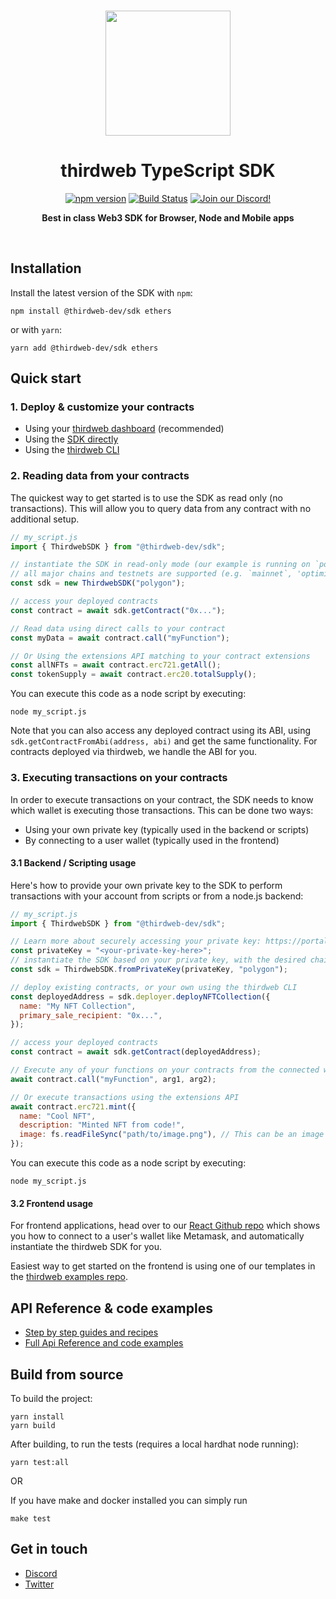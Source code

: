 <p align="center">
<br />
<a href="https://thirdweb.com"><img src="https://github.com/thirdweb-dev/js/blob/main/packages/sdk/logo.svg?raw=true" width="200" alt=""/></a>
<br />
</p>
<h1 align="center">thirdweb TypeScript SDK</h1>
<p align="center">
<a href="https://www.npmjs.com/package/@thirdweb-dev/sdk"><img src="https://img.shields.io/npm/v/@thirdweb-dev/sdk?color=red&label=npm&logo=npm" alt="npm version"/></a>
<a href="https://github.com/thirdweb-dev/js/actions/workflows/CI.yml"><img alt="Build Status" src="https://github.com/thirdweb-dev/js/actions/workflows/CI.yml/badge.svg"/></a>
<a href="https://discord.gg/thirdweb"><img alt="Join our Discord!" src="https://img.shields.io/discord/834227967404146718.svg?color=7289da&label=discord&logo=discord&style=flat"/></a>

</p>
<p align="center"><strong>Best in class Web3 SDK for Browser, Node and Mobile apps</strong></p>
<br />

## Installation

Install the latest version of the SDK with `npm`:

```shell
npm install @thirdweb-dev/sdk ethers
```

or with `yarn`:

```shell
yarn add @thirdweb-dev/sdk ethers
```

## Quick start

### 1. Deploy & customize your contracts

- Using your [thirdweb dashboard](https://thirdweb.com/dashboard) (recommended)
- Using the [SDK directly](https://portal.thirdweb.com/typescript/sdk.contractdeployer)
- Using the [thirdweb CLI](https://portal.thirdweb.com/deploy)

### 2. Reading data from your contracts

The quickest way to get started is to use the SDK as read only (no transactions).
This will allow you to query data from any contract with no additional setup.

```javascript title="my_script.js"
// my_script.js
import { ThirdwebSDK } from "@thirdweb-dev/sdk";

// instantiate the SDK in read-only mode (our example is running on `polygon` here)
// all major chains and testnets are supported (e.g. `mainnet`, 'optimism`, 'arbitrum', 'polygon', `goerli`, 'mumbai', etc.)
const sdk = new ThirdwebSDK("polygon");

// access your deployed contracts
const contract = await sdk.getContract("0x...");

// Read data using direct calls to your contract
const myData = await contract.call("myFunction");

// Or Using the extensions API matching to your contract extensions
const allNFTs = await contract.erc721.getAll();
const tokenSupply = await contract.erc20.totalSupply();
```

You can execute this code as a node script by executing:

```shell
node my_script.js
```

Note that you can also access any deployed contract using its ABI, using `sdk.getContractFromAbi(address, abi)` and get the same functionality. For contracts deployed via thirdweb, we handle the ABI for you.

### 3. Executing transactions on your contracts

In order to execute transactions on your contract, the SDK needs to know which wallet is executing those transactions.
This can be done two ways:

- Using your own private key (typically used in the backend or scripts)
- By connecting to a user wallet (typically used in the frontend)

#### 3.1 Backend / Scripting usage

Here's how to provide your own private key to the SDK to perform transactions with your account from scripts or from a node.js backend:

```javascript title="my_script.js"
// my_script.js
import { ThirdwebSDK } from "@thirdweb-dev/sdk";

// Learn more about securely accessing your private key: https://portal.thirdweb.com/web3-sdk/set-up-the-sdk/securing-your-private-key
const privateKey = "<your-private-key-here>";
// instantiate the SDK based on your private key, with the desired chain to connect to
const sdk = ThirdwebSDK.fromPrivateKey(privateKey, "polygon");

// deploy existing contracts, or your own using the thirdweb CLI
const deployedAddress = sdk.deployer.deployNFTCollection({
  name: "My NFT Collection",
  primary_sale_recipient: "0x...",
});

// access your deployed contracts
const contract = await sdk.getContract(deployedAddress);

// Execute any of your functions on your contracts from the connected wallet
await contract.call("myFunction", arg1, arg2);

// Or execute transactions using the extensions API
await contract.erc721.mint({
  name: "Cool NFT",
  description: "Minted NFT from code!",
  image: fs.readFileSync("path/to/image.png"), // This can be an image url or file
});
```

You can execute this code as a node script by executing:

```shell
node my_script.js
```

#### 3.2 Frontend usage

For frontend applications, head over to our [React Github repo](https://github.com/thirdweb-dev/js/tree/main/packages/react) which shows you how to connect to a user's wallet like Metamask, and automatically instantiate the thirdweb SDK for you.

Easiest way to get started on the frontend is using one of our templates in the [thirdweb examples repo](https://github.com/thirdweb-example).

## API Reference & code examples

- [Step by step guides and recipes](https://portal.thirdweb.com)
- [Full Api Reference and code examples](https://docs.thirdweb.com/typescript)

## Build from source

To build the project:

```shell
yarn install
yarn build
```

After building, to run the tests (requires a local hardhat node running):

```shell
yarn test:all
```

OR

If you have make and docker installed you can simply run

```shell
make test
```

## Get in touch

- [Discord](https://discord.gg/thirdweb)
- [Twitter](https://twitter.com/thirdweb_/)
